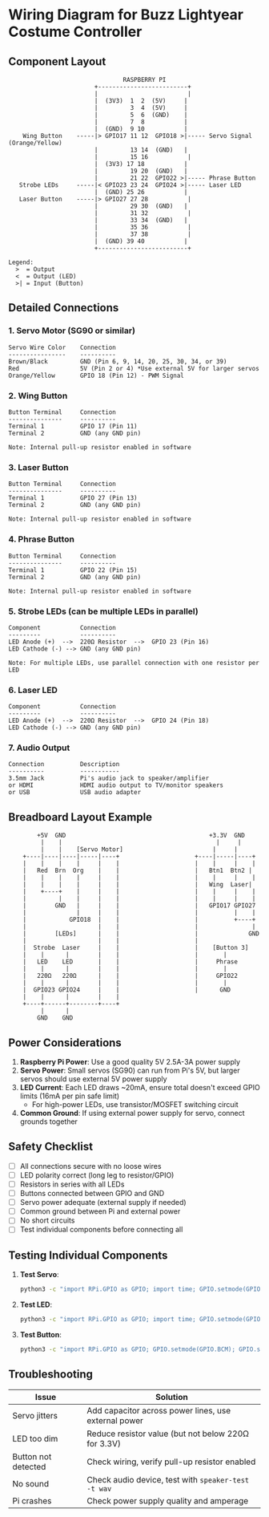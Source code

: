 # Wiring Diagram for Buzz Lightyear Costume Controller

## Component Layout

```
                                RASPBERRY PI
                        +-------------------------+
                        |                         |
                        |  (3V3)  1  2  (5V)     |
                        |         3  4  (5V)     |
                        |         5  6  (GND)    |
                        |         7  8           |
                        |  (GND)  9 10           |
    Wing Button    -----|> GPIO17 11 12  GPIO18 >|----- Servo Signal (Orange/Yellow)
                        |         13 14  (GND)   |
                        |         15 16           |
                        |  (3V3) 17 18           |
                        |         19 20  (GND)   |
                        |         21 22  GPIO22 >|----- Phrase Button
   Strobe LEDs     -----|< GPIO23 23 24  GPIO24 >|----- Laser LED
                        |  (GND) 25 26           |
   Laser Button    -----|> GPIO27 27 28           |
                        |         29 30  (GND)   |
                        |         31 32           |
                        |         33 34  (GND)   |
                        |         35 36           |
                        |         37 38           |
                        |  (GND) 39 40           |
                        +-------------------------+

Legend:
  >  = Output
  <  = Output (LED)
  >| = Input (Button)
```

## Detailed Connections

### 1. Servo Motor (SG90 or similar)
```
Servo Wire Color    Connection
----------------    ----------
Brown/Black         GND (Pin 6, 9, 14, 20, 25, 30, 34, or 39)
Red                 5V (Pin 2 or 4) *Use external 5V for larger servos
Orange/Yellow       GPIO 18 (Pin 12) - PWM Signal
```

### 2. Wing Button
```
Button Terminal     Connection
---------------     ----------
Terminal 1          GPIO 17 (Pin 11)
Terminal 2          GND (any GND pin)

Note: Internal pull-up resistor enabled in software
```

### 3. Laser Button
```
Button Terminal     Connection
---------------     ----------
Terminal 1          GPIO 27 (Pin 13)
Terminal 2          GND (any GND pin)

Note: Internal pull-up resistor enabled in software
```

### 4. Phrase Button
```
Button Terminal     Connection
---------------     ----------
Terminal 1          GPIO 22 (Pin 15)
Terminal 2          GND (any GND pin)

Note: Internal pull-up resistor enabled in software
```

### 5. Strobe LEDs (can be multiple LEDs in parallel)
```
Component           Connection
---------           ----------
LED Anode (+)  -->  220Ω Resistor  -->  GPIO 23 (Pin 16)
LED Cathode (-) --> GND (any GND pin)

Note: For multiple LEDs, use parallel connection with one resistor per LED
```

### 6. Laser LED
```
Component           Connection
---------           ----------
LED Anode (+)  -->  220Ω Resistor  -->  GPIO 24 (Pin 18)
LED Cathode (-) --> GND (any GND pin)
```

### 7. Audio Output
```
Connection          Description
----------          -----------
3.5mm Jack          Pi's audio jack to speaker/amplifier
or HDMI             HDMI audio output to TV/monitor speakers
or USB              USB audio adapter
```

## Breadboard Layout Example

```
        +5V  GND                                        +3.3V  GND
         |    |                                           |     |
         |    |    [Servo Motor]                         |     |
    +----|----|----|-----|----+                     +----|-----|----+
    |    |    |    |     |    |                     |    |     |    |
    |   Red  Brn  Org    |    |                     |   Btn1  Btn2 |
    |    |    |    |     |    |                     |    |     |    |
    |    |    |    |     |    |                     |   Wing  Laser|
    |    +----+    |     |    |                     |    |     |    |
    |         |    |     |    |                     |    |     |    |
    |        GND   |     |    |                     |   GPIO17 GPIO27
    |              |     |    |                     |          |    |
    |            GPIO18  |    |                     |          +----+
    |                    |    |                     |               |
    |        [LEDs]      |    |                     |              GND
    |                    |    |                     |
    |  Strobe  Laser     |    |                     |    [Button 3]
    |    |      |        |    |                     |       |
    |   LED    LED       |    |                     |     Phrase
    |    |      |        |    |                     |       |
    |   220Ω   220Ω      |    |                     |     GPIO22
    |    |      |        |    |                     |       |
    |  GPIO23 GPIO24     |    |                     |      GND
    |    |      |        |    |
    +----+------+--------+----+
         |      |
        GND    GND
```

## Power Considerations

1. **Raspberry Pi Power**: Use a good quality 5V 2.5A-3A power supply
2. **Servo Power**: Small servos (SG90) can run from Pi's 5V, but larger servos should use external 5V power supply
3. **LED Current**: Each LED draws ~20mA, ensure total doesn't exceed GPIO limits (16mA per pin safe limit)
   - For high-power LEDs, use transistor/MOSFET switching circuit
4. **Common Ground**: If using external power supply for servo, connect grounds together

## Safety Checklist

- [ ] All connections secure with no loose wires
- [ ] LED polarity correct (long leg to resistor/GPIO)
- [ ] Resistors in series with all LEDs
- [ ] Buttons connected between GPIO and GND
- [ ] Servo power adequate (external supply if needed)
- [ ] Common ground between Pi and external power
- [ ] No short circuits
- [ ] Test individual components before connecting all

## Testing Individual Components

1. **Test Servo**: 
   ```bash
   python3 -c "import RPi.GPIO as GPIO; import time; GPIO.setmode(GPIO.BCM); GPIO.setup(18, GPIO.OUT); p=GPIO.PWM(18,50); p.start(7.5); time.sleep(2); p.stop(); GPIO.cleanup()"
   ```

2. **Test LED**:
   ```bash
   python3 -c "import RPi.GPIO as GPIO; import time; GPIO.setmode(GPIO.BCM); GPIO.setup(23, GPIO.OUT); GPIO.output(23, GPIO.HIGH); time.sleep(2); GPIO.output(23, GPIO.LOW); GPIO.cleanup()"
   ```

3. **Test Button**:
   ```bash
   python3 -c "import RPi.GPIO as GPIO; GPIO.setmode(GPIO.BCM); GPIO.setup(17, GPIO.IN, pull_up_down=GPIO.PUD_UP); print('Button state:', GPIO.input(17)); GPIO.cleanup()"
   ```

## Troubleshooting

| Issue | Solution |
|-------|----------|
| Servo jitters | Add capacitor across power lines, use external power |
| LED too dim | Reduce resistor value (but not below 220Ω for 3.3V) |
| Button not detected | Check wiring, verify pull-up resistor enabled |
| No sound | Check audio device, test with `speaker-test -t wav` |
| Pi crashes | Check power supply quality and amperage |
